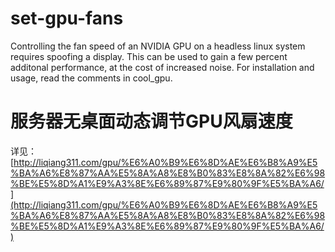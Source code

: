 # set-gpu-fans
Controlling the fan speed of an NVIDIA GPU on a headless linux system requires spoofing a display.
This can be used to gain a few percent additonal performance, at the cost of increased noise.
For installation and usage, read the comments in cool_gpu.

# 服务器无桌面动态调节GPU风扇速度

详见：[http://liqiang311.com/gpu/%E6%A0%B9%E6%8D%AE%E6%B8%A9%E5%BA%A6%E8%87%AA%E5%8A%A8%E8%B0%83%E8%8A%82%E6%98%BE%E5%8D%A1%E9%A3%8E%E6%89%87%E9%80%9F%E5%BA%A6/](http://liqiang311.com/gpu/%E6%A0%B9%E6%8D%AE%E6%B8%A9%E5%BA%A6%E8%87%AA%E5%8A%A8%E8%B0%83%E8%8A%82%E6%98%BE%E5%8D%A1%E9%A3%8E%E6%89%87%E9%80%9F%E5%BA%A6/)
